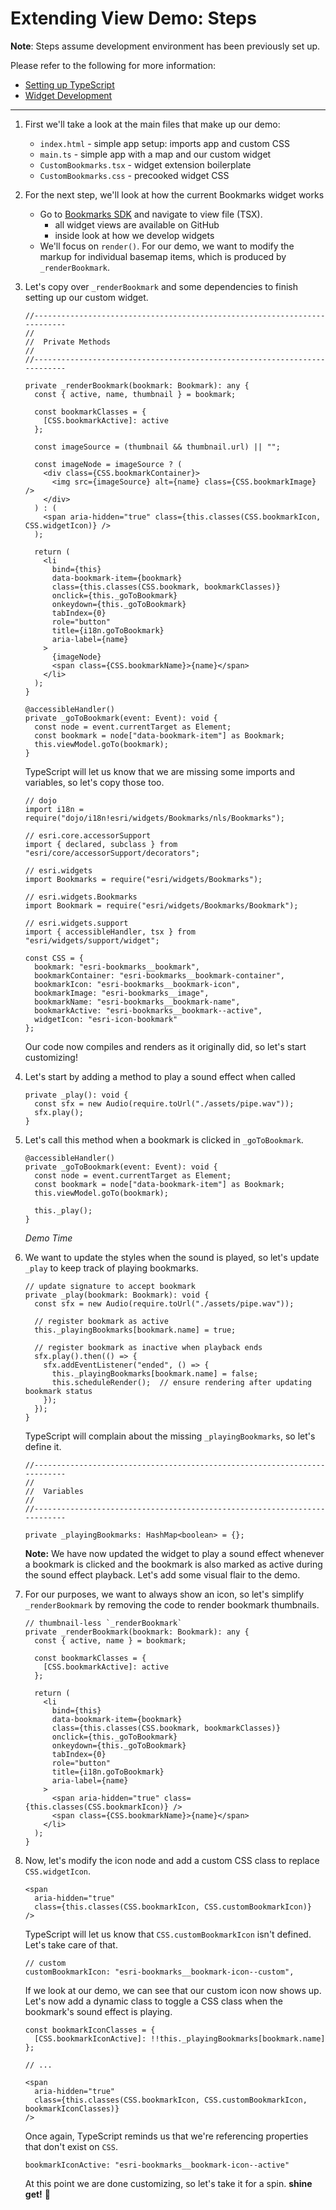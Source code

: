 # Extending View Demo: Steps

**Note**: Steps assume development environment has been previously set up.

Please refer to the following for more information:

- [Setting up TypeScript](https://developers.arcgis.com/javascript/latest/guide/typescript-setup/index.html)
- [Widget Development](https://developers.arcgis.com/javascript/latest/guide/custom-widget/index.html)
____________

1. First we'll take a look at the main files that make up our demo:
    - `index.html` - simple app setup: imports app and custom CSS
    - `main.ts` - simple app with a map and our custom widget
    - `CustomBookmarks.tsx` - widget extension boilerplate
    - `CustomBookmarks.css` - precooked widget CSS

1. For the next step, we'll look at how the current Bookmarks widget works
    - Go to [Bookmarks SDK](https://developers.arcgis.com/javascript/latest/api-reference/esri-widgets-Bookmarks.html) and navigate to view file (TSX).
        - all widget views are available on GitHub
        - inside look at how we develop widgets
    - We'll focus on `render()`. For our demo, we want to modify the markup for individual basemap items, which is produced by `_renderBookmark`.

1. Let's copy over `_renderBookmark` and some dependencies to finish setting up our custom widget.

    ```tsx
    //--------------------------------------------------------------------------
    //
    //  Private Methods
    //
    //--------------------------------------------------------------------------
    
    private _renderBookmark(bookmark: Bookmark): any {
      const { active, name, thumbnail } = bookmark;
    
      const bookmarkClasses = {
        [CSS.bookmarkActive]: active
      };
    
      const imageSource = (thumbnail && thumbnail.url) || "";
    
      const imageNode = imageSource ? (
        <div class={CSS.bookmarkContainer}>
          <img src={imageSource} alt={name} class={CSS.bookmarkImage} />
        </div>
      ) : (
        <span aria-hidden="true" class={this.classes(CSS.bookmarkIcon, CSS.widgetIcon)} />
      );
    
      return (
        <li
          bind={this}
          data-bookmark-item={bookmark}
          class={this.classes(CSS.bookmark, bookmarkClasses)}
          onclick={this._goToBookmark}
          onkeydown={this._goToBookmark}
          tabIndex={0}
          role="button"
          title={i18n.goToBookmark}
          aria-label={name}
        >
          {imageNode}
          <span class={CSS.bookmarkName}>{name}</span>
        </li>
      );
    }
    
    @accessibleHandler()
    private _goToBookmark(event: Event): void {
      const node = event.currentTarget as Element;
      const bookmark = node["data-bookmark-item"] as Bookmark;
      this.viewModel.goTo(bookmark);
    }
    ```

    TypeScript will let us know that we are missing some imports and variables, so let's copy those too.

    ```tsx
    // dojo
    import i18n = require("dojo/i18n!esri/widgets/Bookmarks/nls/Bookmarks");
    
    // esri.core.accessorSupport
    import { declared, subclass } from "esri/core/accessorSupport/decorators";
    
    // esri.widgets
    import Bookmarks = require("esri/widgets/Bookmarks");
    
    // esri.widgets.Bookmarks
    import Bookmark = require("esri/widgets/Bookmarks/Bookmark");
    
    // esri.widgets.support
    import { accessibleHandler, tsx } from "esri/widgets/support/widget";
    
    const CSS = {
      bookmark: "esri-bookmarks__bookmark",
      bookmarkContainer: "esri-bookmarks__bookmark-container",
      bookmarkIcon: "esri-bookmarks__bookmark-icon",
      bookmarkImage: "esri-bookmarks__image",
      bookmarkName: "esri-bookmarks__bookmark-name",
      bookmarkActive: "esri-bookmarks__bookmark--active",
      widgetIcon: "esri-icon-bookmark"
    };
    ```

    Our code now compiles and renders as it originally did, so let's start customizing!

1. Let's start by adding a method to play a sound effect when called

    ```tsx
    private _play(): void {
      const sfx = new Audio(require.toUrl("./assets/pipe.wav"));
      sfx.play();
    }
    ```

1. Let's call this method when a bookmark is clicked in `_goToBookmark`.


    ```tsx
    @accessibleHandler()
    private _goToBookmark(event: Event): void {
      const node = event.currentTarget as Element;
      const bookmark = node["data-bookmark-item"] as Bookmark;
      this.viewModel.goTo(bookmark);
  
      this._play();
    }
    ```

    *Demo Time*

1. We want to update the styles when the sound is played, so let's update `_play` to keep track of playing bookmarks.

    ```tsx
    // update signature to accept bookmark
    private _play(bookmark: Bookmark): void {
      const sfx = new Audio(require.toUrl("./assets/pipe.wav"));
  
      // register bookmark as active 
      this._playingBookmarks[bookmark.name] = true;
  
      // register bookmark as inactive when playback ends
      sfx.play().then(() => {
        sfx.addEventListener("ended", () => {
          this._playingBookmarks[bookmark.name] = false;
          this.scheduleRender();  // ensure rendering after updating bookmark status
        });
      });
    }
    ```

    TypeScript will complain about the missing `_playingBookmarks`, so let's define it.

    ```tsx
    //--------------------------------------------------------------------------
    //
    //  Variables
    //
    //--------------------------------------------------------------------------
  
    private _playingBookmarks: HashMap<boolean> = {};  
    ```

    **Note:** We have now updated the widget to play a sound effect whenever a bookmark is clicked and the bookmark is also marked as active during the sound effect playback. Let's add some visual flair to the demo.

1. For our purposes, we want to always show an icon, so let's simplify `_renderBookmark` by removing the code to render bookmark thumbnails.

    ```tsx
    // thumbnail-less `_renderBookmark`
    private _renderBookmark(bookmark: Bookmark): any {
      const { active, name } = bookmark;
  
      const bookmarkClasses = {
        [CSS.bookmarkActive]: active
      };
  
      return (
        <li
          bind={this}
          data-bookmark-item={bookmark}
          class={this.classes(CSS.bookmark, bookmarkClasses)}
          onclick={this._goToBookmark}
          onkeydown={this._goToBookmark}
          tabIndex={0}
          role="button"
          title={i18n.goToBookmark}
          aria-label={name}
        >
          <span aria-hidden="true" class={this.classes(CSS.bookmarkIcon)} />
          <span class={CSS.bookmarkName}>{name}</span>
        </li>
      );
    }
    ```

2. Now, let's modify the icon node and add a custom CSS class to replace `CSS.widgetIcon`.

    ```tsx
    <span
      aria-hidden="true"
      class={this.classes(CSS.bookmarkIcon, CSS.customBookmarkIcon)}
    />
    ```

    TypeScript will let us know that `CSS.customBookmarkIcon` isn't defined. Let's take care of that.

    ```tsx
    // custom
    customBookmarkIcon: "esri-bookmarks__bookmark-icon--custom",
    ```

    If we look at our demo, we can see that our custom icon now shows up. Let's now add a dynamic class to toggle a CSS class when the bookmark's sound effect is playing.

    ```tsx
    const bookmarkIconClasses = {
      [CSS.bookmarkIconActive]: !!this._playingBookmarks[bookmark.name]
    };
    
    // ...
    
    <span
      aria-hidden="true"
      class={this.classes(CSS.bookmarkIcon, CSS.customBookmarkIcon, bookmarkIconClasses)}
    />
    ```

    Once again, TypeScript reminds us that we're referencing properties that don't exist on `CSS`.

    ```tsx
    bookmarkIconActive: "esri-bookmarks__bookmark-icon--active"
    ```

    At this point we are done customizing, so let's take it for a spin. **shine get!** 🌟
